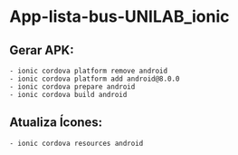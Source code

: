 # App-lista-bus-UNILAB_ionic


## Gerar APK:
    - ionic cordova platform remove android
    - ionic cordova platform add android@8.0.0
    - ionic cordova prepare android
    - ionic cordova build android

 ## Atualiza Ícones:
    - ionic cordova resources android